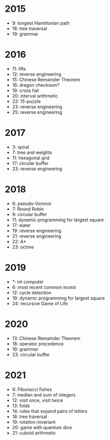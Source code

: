 # 2015

- 9: longest Hamiltonian path
- 18: tree traversal
- 19: grammar


# 2016

- 11: lifts
- 12: reverse engineering
- 15: Chinese Remainder Theorem
- 16: dragon checksum?
- 19: cross hat
- 20: interval arithmetic
- 22: 15-puzzle
- 23: reverse engineering
- 25: reverse engineering


# 2017

- 3: spiral
- 7: tree and weights
- 11: hexagonal grid
- 17: circular buffer
- 23: reverse engineering

# 2018

- 6: pseudo-Voronoi
- 7: Round Robin
- 9: circular buffer
- 11: dynamic programming for largest square
- 17: water
- 19: reverse engineering
- 21: reverse engineering
- 22: A*
- 23: octree

# 2019

- *: int computer
- 6: most recent common incest
- 12: cycle detection
- 19: dynamic programming for largest square
- 24: recursive Game of Life

# 2020

- 13: Chinese Remainder Theorem
- 18: operator precedence
- 19: grammar
- 23: circular buffer

# 2021

- 6: Fibonacci fishes
- 7: median and sum of integers
- 12: visit once, visit twice
- 13: folds
- 14: rules that expand pairs of letters
- 18: tree traversal
- 19: rotation-invariant
- 20: game with quantum dice
- 21: cuboid arithmetic

